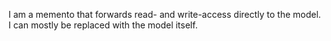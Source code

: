 I am a memento that forwards read- and write-access directly to the model. I can mostly be replaced with the model itself.